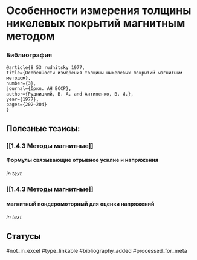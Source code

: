 # Особенности измерения толщины никелевых покрытий магнитным методом

### Библиография
```
@article{8_53_rudnitsky_1977,
title={Особенности измерения толщины никелевых покрытий магнитным методом},
number={3},
journal={Докл. АН БССР},
author={Рудницкий, В. А. and Антипенко, В. И.},
year={1977},
pages={202–204}
}
```

## Полезные тезисы:
### [[1.4.3 Методы магнитные]]
#### Формулы связывающие отрывное усилие и напряжения
_in text_

### [[1.4.3 Методы магнитные]]
#### магнитный пондеромоторный для оценки напряжений
_in text_

## Статусы
#not_in_excel 
#type_linkable 
#bibliography_added
#processed_for_meta
